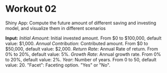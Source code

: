 # Workout 02

Shiny App: Compute the future amount of different saving and investing model, and visualize them in different scenarios  

**Input:** 
*Initial Amount*: Initial invested amount. From $0 to $100,000, default value: $1,000.
*Annual Contribution*: Contributed amount. From $0 to $50,000, default value: $2,000.
*Return Rate*: Annual Rate of return. From 0% to 20%, default value: 5%.
*Growth Rate*: Annual growth rate. From 0% to 20%, default value: 2%.
*Year*: Number of years. From 0 to 50, default value: 20.
"Facet": Faceting option. "Yes" or "No". 